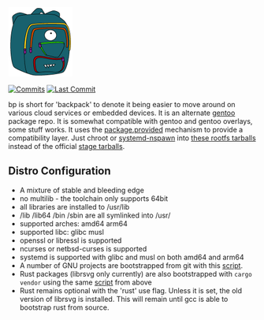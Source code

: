 <div align="left">

[![1g4-linux](https://raw.githubusercontent.com/jopamo/bp/master/.github/bp.png)](#readme)

[![Commits](https://img.shields.io/github/commit-activity/m/jopamo/bp?label=commits&style=for-the-badge)](https://github.com/jopamo/bp/commits)
[![Last Commit](https://img.shields.io/github/last-commit/jopamo/bp/main?label=&style=for-the-badge)](https://github.com/jopamo/bp/commits)

</div>

bp is short for 'backpack' to denote it being easier to move around on various cloud services or embedded devices. It is an alternate [gentoo](https://github.com/gentoo/gentoo) package repo. It is somewhat compatible with gentoo and gentoo overlays, some stuff works. It uses the [package.provided](https://wiki.gentoo.org/wiki//etc/portage/profile/package.provided) mechanism to provide a compatibility layer. Just chroot or [systemd-nspawn](https://wiki.archlinux.org/title/systemd-nspawn) into [these rootfs tarballs](https://1g4.org/linux/) instead of the official [stage tarballs](https://wiki.gentoo.org/wiki/Stage_tarball).

## Distro Configuration
* A mixture of stable and bleeding edge
* no multilib - the toolchain only supports 64bit
* all libraries are installed to /usr/lib
* /lib /lib64 /bin /sbin are all symlinked into /usr/
* supported arches: amd64 arm64
* supported libc: glibc musl
* openssl or libressl is supported
* ncurses or netbsd-curses is supported
* systemd is supported with glibc and musl on both amd64 and arm64
* A number of GNU projects are bootstrapped from git with this [script](./app-core/ugscripts/files/sbin/mktarballs).
* Rust packages (librsvg only currently) are also bootstrapped with `cargo vendor` using the same [script](./app-core/ugscripts/files/sbin/mktarballs) from above
* Rust remains optional with the 'rust' use flag. Unless it is set, the old version of librsvg is installed. This will remain until gcc is able to bootstrap rust from source.
